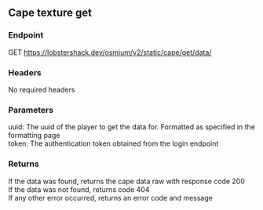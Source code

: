 ## Cape texture get

### Endpoint
GET https://lobstershack.dev/osmium/v2/static/cape/get/data/

### Headers
No required headers

### Parameters
uuid: The uuid of the player to get the data for. Formatted as specified in the formatting page\
token: The authentication token obtained from the login endpoint

### Returns
If the data was found, returns the cape data raw with response code 200\
If the data was not found, returns code 404\
If any other error occurred, returns an error code and message